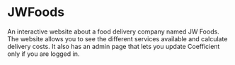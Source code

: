 # JWFoods
An interactive website about a food delivery company named JW Foods. The website allows you to see the different services available and calculate delivery costs. It also has an admin page that lets you update Coefficient only if you are logged in.
